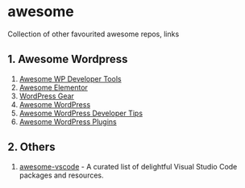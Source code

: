 # awesome
Collection of other favourited awesome repos, links

## 1. Awesome Wordpress
1. [Awesome WP Developer Tools](https://github.com/lukecav/awesome-wp-developer-tools)
2. [Awesome Elementor](https://github.com/lukecav/awesome-elementor)
3. [WordPress Gear](http://wpgear.org/)
4. [Awesome WordPress](https://github.com/miziomon/awesome-wordpress)
5. [Awesome WordPress Developer Tips](https://github.com/Mte90/awesome-wordpress-developer-tips)
6. [Awesome WordPress Plugins](https://github.com/designwall/Awesome-WordPress-Plugins)

## 2. Others
1. [awesome-vscode](https://github.com/viatsko/awesome-vscode#readme) - A curated list of delightful Visual Studio Code packages and resources.
